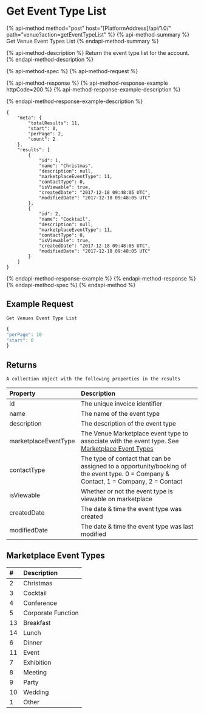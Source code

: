 # Get Event Type List

{% api-method method="post" host="\[PlatformAddress\]/api/1.0/" path="venue?action=getEventTypeList" %}
{% api-method-summary %}
Get Venue Event Types List
{% endapi-method-summary %}

{% api-method-description %}
Return the event type list for the account.
{% endapi-method-description %}

{% api-method-spec %}
{% api-method-request %}

{% api-method-response %}
{% api-method-response-example httpCode=200 %}
{% api-method-response-example-description %}

{% endapi-method-response-example-description %}

```text
{
    "meta": {
        "totalResults": 11,
        "start": 0,
        "perPage": 2,
        "count": 2
    },
    "results": [
        {
            "id": 1,
            "name": "Christmas",
            "description": null,
            "marketplaceEventType": 11,
            "contactType": 0,
            "isViewable": true,
            "createdDate": "2017-12-18 09:48:05 UTC",
            "modifiedDate": "2017-12-18 09:48:05 UTC"
        },
        {
            "id": 2,
            "name": "Cocktail",
            "description": null,
            "marketplaceEventType": 11,
            "contactType": 0,
            "isViewable": true,
            "createdDate": "2017-12-18 09:48:05 UTC",
            "modifiedDate": "2017-12-18 09:48:05 UTC"
        }
    ]
}
```
{% endapi-method-response-example %}
{% endapi-method-response %}
{% endapi-method-spec %}
{% endapi-method %}

## Example Request

`Get Venues Event Type List`

```javascript
{
"perPage": 10
"start": 0
}
```

## Returns

`A collection object with the following properties in the results`

| Property | Description |
| :--- | :--- |
| id | The unique invoice identifier |
| name | The name of the event type |
| description | The description of the event type |
| marketplaceEventType | The Venue Marketplace event type to associate with the event type. See [Marketplace Event Types](https://github.com/ivvycode/apidocs/tree/14d26d0c05d6e1c7915c2f1fdf2dfdb0efba6775/venues/venuedata/get-event-type-list.md.md#marketplace-event-types) |
| contactType | The type of contact that can be assigned to a opportunity/booking of the event type. 0 = Company & Contact, 1 = Company, 2 = Contact |
| isViewable | Whether or not the event type  is viewable on marketplace |
| createdDate | The date & time the event type  was created |
| modifiedDate | The date & time the event type  was last modified |

## Marketplace Event Types

| \# | Description |
| :--- | :--- |
| 2 | Christmas |
| 3 | Cocktail |
| 4 | Conference |
| 5 | Corporate Function |
| 13 | Breakfast |
| 14 | Lunch |
| 6 | Dinner |
| 11 | Event |
| 7 | Exhibition |
| 8 | Meeting |
| 9 | Party |
| 10 | Wedding |
| 1 | Other |

